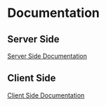 # Documentation

## Server Side
[Server Side Documentation](https://github.com/anggiirawan13/sistem-informasi-sekolah/blob/master/be/README.md)

## Client Side
[Client Side Documentation](https://github.com/anggiirawan13/sistem-informasi-sekolah/blob/master/fe/README.md)
